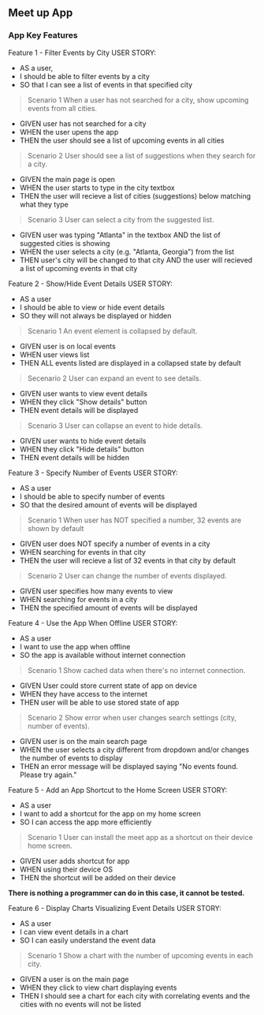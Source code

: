 ## Meet up App
### App Key Features
Feature 1 - Filter Events by City
USER STORY:
- AS a user,
- I should be able to filter events by a city
- SO that I can see a list of events in that specified city

> Scenario 1 
When a user has not searched for a city, show upcoming events from all cities.
- GIVEN user has not searched for a city
- WHEN the user upens the app
- THEN the user should see a list of upcoming events in all cities

> Scenario 2
User should see a list of suggestions when they search for a city.
- GIVEN the main page is open
- WHEN the user starts to type in the city textbox
- THEN the user will recieve a list of cities (suggestions) below matching what they type

> Scenario 3
User can select a city from the suggested list.
- GIVEN user was typing "Atlanta" in the textbox AND the list of suggested cities is showing
- WHEN the user selects a city (e.g. "Atlanta, Georgia") from the list
- THEN user's city will be changed to that city AND the user will recieved a list of upcoming events in that city

Feature 2 - Show/Hide Event Details
USER STORY:
- AS a user
- I should be able to view or hide event details
- SO they will not always be displayed or hidden

> Scenario 1
An event element is collapsed by default.
- GIVEN user is on local events
- WHEN user views list
- THEN ALL events listed are displayed in a collapsed state  by default

> Secenario 2
User can expand an event to see details.
- GIVEN user wants to view event details
- WHEN they click "Show details" button
- THEN event details will be displayed 

> Scenario 3
User can collapse an event to hide details.
- GIVEN user wants to hide event details
- WHEN they click "Hide details" button
- THEN event details will be hidden

Feature 3 - Specify Number of Events
USER STORY:
- AS a user
- I should be able to specify number of events
- SO that the desired amount of events will be displayed

> Scenario 1
When user has NOT specified a number, 32 events are shown by default
- GIVEN user does NOT specify a number of events in a city
- WHEN searching for events in that city
- THEN the user will recieve a list of 32 events in that city by default

> Scenario 2
User can change the number of events displayed.
- GIVEN user specifies how many events to view
- WHEN searching for events in a city
- THEN the specified amount of events will be displayed

Feature 4 - Use the App When Offline
USER STORY:
- AS a user
- I want to use the app when offline
- SO the app is available without internet connection

> Scenario 1
Show cached data when there's no internet connection.
- GIVEN User could store current state of app on device
- WHEN they have access to the internet
- THEN user will be able to use stored state of app

> Scenario 2
Show error when user changes search settings (city, number of events).
- GIVEN user is on the main search page
- WHEN the user selects a city different from dropdown and/or changes the number of events to display
- THEN an error message will be displayed saying "No events found. Please try again."

Feature 5 - Add an App Shortcut to the Home Screen
USER STORY:
- AS a user
- I want to add a shortcut for the app on my home screen
- SO I can access the app more efficiently 

> Scenario 1
User can install the meet app as a shortcut on their device home screen.
- GIVEN user adds shortcut for app
- WHEN using their device OS 
- THEN the shortcut will be added on their device 

**There is nothing a programmer can do in this case, it cannot be tested.**

Feature 6 - Display Charts Visualizing Event Details
USER STORY:
- AS a user
- I can view event details in a chart
- SO I can easily understand the event data

> Scenario 1
Show a chart with the number of upcoming events in each city.
- GIVEN a user is on the main page 
- WHEN they click to view chart displaying events
- THEN I should see a chart for each city with correlating events and the cities with no events will not be listed

